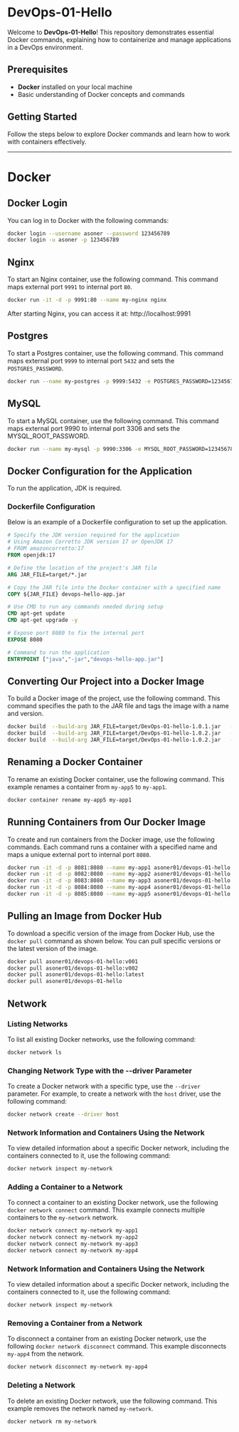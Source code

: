 # DevOps-01-Hello

Welcome to **DevOps-01-Hello**! This repository demonstrates essential Docker commands, explaining how to containerize and manage applications in a DevOps environment.

## Prerequisites

- **Docker** installed on your local machine
- Basic understanding of Docker concepts and commands

## Getting Started

Follow the steps below to explore Docker commands and learn how to work with containers effectively.

---

# Docker

## Docker Login

You can log in to Docker with the following commands:

```bash
docker login --username asoner --password 123456789
docker login -u asoner -p 123456789
```

## Nginx

To start an Nginx container, use the following command. This command maps external port `9991` to internal port `80`.

```bash
docker run -it -d -p 9991:80 --name my-nginx nginx    
```
After starting Nginx, you can access it at: http://localhost:9991

## Postgres

To start a Postgres container, use the following command. This command maps external port `9999` to internal port `5432` and sets the `POSTGRES_PASSWORD`.

```bash
docker run --name my-postgres -p 9999:5432 -e POSTGRES_PASSWORD=123456789 -d postgres
```

## MySQL
To start a MySQL container, use the following command. 
This command maps external port 9990 to internal port 3306 and sets the MYSQL_ROOT_PASSWORD.

```bash
docker run --name my-mysql -p 9990:3306 -e MYSQL_ROOT_PASSWORD=123456789 -d mysql
```

## Docker Configuration for the Application

To run the application, JDK is required.

### Dockerfile Configuration

Below is an example of a Dockerfile configuration to set up the application.

```dockerfile
# Specify the JDK version required for the application
# Using Amazon Corretto JDK version 17 or OpenJDK 17
# FROM amazoncorretto:17
FROM openjdk:17

# Define the location of the project's JAR file
ARG JAR_FILE=target/*.jar

# Copy the JAR file into the Docker container with a specified name
COPY ${JAR_FILE} devops-hello-app.jar

# Use CMD to run any commands needed during setup
CMD apt-get update
CMD apt-get upgrade -y

# Expose port 8080 to fix the internal port
EXPOSE 8080

# Command to run the application
ENTRYPOINT ["java","-jar","devops-hello-app.jar"]
```

## Converting Our Project into a Docker Image

To build a Docker image of the project, use the following command. This command specifies the path to the JAR file and tags the image with a name and version.

```bash
docker build  --build-arg JAR_FILE=target/DevOps-01-hello-1.0.1.jar   --tag    asoner01/devops-01-hello:v001 .
docker build  --build-arg JAR_FILE=target/DevOps-01-hello-1.0.2.jar   --tag    asoner01/devops-01-hello:v002 .
docker build  --build-arg JAR_FILE=target/DevOps-01-hello-1.0.2.jar   --tag    asoner01/devops-01-hello:latest .
```

## Renaming a Docker Container

To rename an existing Docker container, use the following command. This example renames a container from `my-app5` to `my-app1`.

```bash
docker container rename my-app5 my-app1
```


## Running Containers from Our Docker Image

To create and run containers from the Docker image, use the following commands. Each command runs a container with a specified name and maps a unique external port to internal port `8080`.

```bash
docker run -it -d -p 8081:8080 --name my-app1 asoner01/devops-01-hello
docker run -it -d -p 8082:8080 --name my-app2 asoner01/devops-01-hello
docker run -it -d -p 8083:8080 --name my-app3 asoner01/devops-01-hello:v001
docker run -it -d -p 8084:8080 --name my-app4 asoner01/devops-01-hello:v002
docker run -it -d -p 8085:8080 --name my-app5 asoner01/devops-01-hello:latest
```

## Pulling an Image from Docker Hub

To download a specific version of the image from Docker Hub, use the `docker pull` command as shown below. You can pull specific versions or the latest version of the image.

```bash
docker pull asoner01/devops-01-hello:v001
docker pull asoner01/devops-01-hello:v002
docker pull asoner01/devops-01-hello:latest
docker pull asoner01/devops-01-hello
```    

## Network

### Listing Networks

To list all existing Docker networks, use the following command:

```bash
docker network ls
```

### Changing Network Type with the --driver Parameter

To create a Docker network with a specific type, use the `--driver` parameter. For example, to create a network with the `host` driver, use the following command:

```bash
docker network create --driver host
```

### Network Information and Containers Using the Network

To view detailed information about a specific Docker network, including the containers connected to it, use the following command:

```bash
docker network inspect my-network
```

### Adding a Container to a Network

To connect a container to an existing Docker network, use the following `docker network connect` command. This example connects multiple containers to the `my-network` network.

```bash
docker network connect my-network my-app1
docker network connect my-network my-app2
docker network connect my-network my-app3
docker network connect my-network my-app4
```

### Network Information and Containers Using the Network

To view detailed information about a specific Docker network, including the containers connected to it, use the following command:

```bash
docker network inspect my-network
```

### Removing a Container from a Network

To disconnect a container from an existing Docker network, use the following `docker network disconnect` command. This example disconnects `my-app4` from the network.

```bash
docker network disconnect my-network my-app4
```

### Deleting a Network

To delete an existing Docker network, use the following command. This example removes the network named `my-network`.

```bash
docker network rm my-network
```


